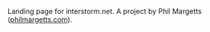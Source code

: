 Landing page for interstorm.net. A project by Phil Margetts (<a href="http://philmargetts.com">philmargetts.com</a>).
